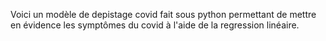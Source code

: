 Voici un modèle de depistage covid fait sous python permettant de mettre en évidence les symptômes du covid à l'aide de la regression linéaire.
